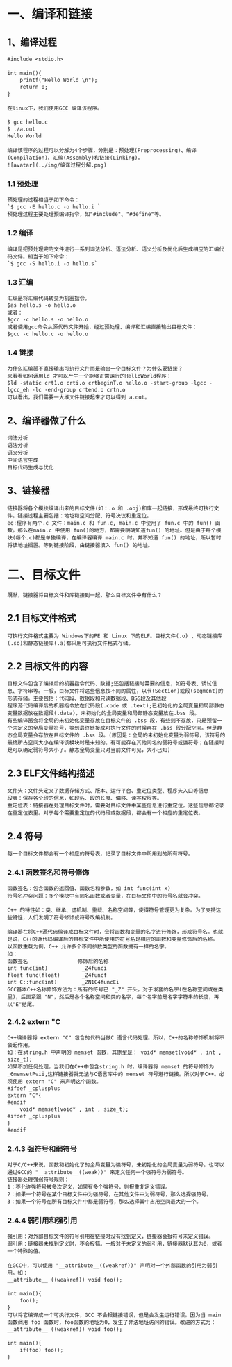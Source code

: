 # 一、编译和链接
## 1、编译过程
    #include <stdio.h>

    int main(){
        printf("Hello World \n");
        return 0;
    }

    在linux下，我们使用GCC 编译该程序。

    $ gcc hello.c
    $ ./a.out
    Hello World

    编译该程序的过程可以分解为4个步骤，分别是：预处理(Preprocessing)、编译(Compilation)、汇编(Assembly)和链接(Linking)。
    ![avatar](../img/编译过程分解.png)
### 1.1 预处理
    预处理的过程相当于如下命令：
    `$ gcc -E hello.c -o hello.i `
    预处理过程主要处理预编译指令，如"#include"、"#define"等。
### 1.2 编译
    编译是把预处理完的文件进行一系列词法分析、语法分析、语义分析及优化后生成相应的汇编代码文件。相当于如下命令：
    `$ gcc -S hello.i -o hello.s`
### 1.3 汇编
    汇编是将汇编代码转变为机器指令。
    $as hello.s -o hello.o
    或者：
    $gcc -c hello.s -o hello.o
    或者使用gcc命令从源代码文件开始，经过预处理、编译和汇编直接输出目标文件：
    $gcc -c hello.c -o hello.o
### 1.4 链接
    为什么汇编器不直接输出可执行文件而是输出一个目标文件？为什么要链接？
    来看看如何调用ld 才可以产生一个能够正常运行的HelloWorld程序：
    $ld -static crt1.o crti.o crtbeginT.o hello.o -start-group -lgcc -lgcc_eh -lc -end-group crtend.o crtn.o
    可以看出，我们需要一大堆文件链接起来才可以得到 a.out。
## 2、编译器做了什么
    词法分析
    语法分析
    语义分析
    中间语言生成
    目标代码生成与优化
## 3、链接器
    链接器将各个模块编译出来的目标文件(如：.o 和 .obj)和库一起链接，形成最终可执行文件。链接过程主要包括：地址和空间分配、符号决议和重定位。
    eg:程序有两个.c 文件：main.c 和 fun.c, main.c 中使用了 fun.c 中的 fun() 函数。那么在main.c 中使用 fun()的地方，都需要明确知道fun() 的地址。但是由于每个模块(每个.c)都是单独编译，在编译器编译 main.c 时，并不知道 fun() 的地址，所以暂时将该地址搁置。等到链接阶段，由链接器填入 fun() 的地址。

# 二、目标文件
    既然，链接器将目标文件和库链接到一起，那么目标文件中有什么？
## 2.1 目标文件格式
    可执行文件格式主要为 Windows下的PE 和 Linux 下的ELF。目标文件(.o) 、动态链接库(.so)和静态链接库(.a)都采用可执行文件格式存储。
## 2.2 目标文件的内容
    目标文件包含了编译后的机器指令代码、数据;还包括链接时需要的信息，如符号表、调试信息、字符串等。一般，目标文件将这些信息按不同的属性，以节(Section)或段(segment)的形式存储。主要包括：代码段、数据段和只读数据段、BSS段及其他段
    程序源代码编译后的机器指令放在代码段(.code 或 .text);已初始化的全局变量和局部静态变量数据放在数据段(.data)，未初始化的全局变量和局部静态变量放在.bss 段。
    有些编译器会将全局的未初始化变量存放在目标文件的 .bss 段，有些则不存放，只是预留一个未定义的全局变量符号，等到最终链接成可执行文件的时候再在 .bss 段分配空间。但是静态全局变量会存放在目标文件的 .bss 段。(原因是：全局的未初始化变量为弱符号，该符号的最终所占空间大小在编译该模块时是未知的，有可能存在其他同名的弱符号或强符号；在链接时是可以确定弱符号大小了。静态全局变量只对当前文件可见，大小已知)
## 2.3 ELF文件结构描述
    文件头：文件头定义了数据存储方式、版本、运行平台、重定位类型、程序头入口等信息
    段表：保存各个段的信息，如段名、段的长度、偏移、读写权限等。
    重定位表：链接器在处理目标文件时，需要对目标文件中某些信息进行重定位，这些信息都记录在重定位表里。对于每个需要重定位的代码段或数据段，都会有一个相应的重定位表。
## 2.4 符号
    每一个目标文件都会有一个相应的符号表，记录了目标文件中所用到的所有符号。
### 2.4.1 函数签名和符号修饰
    函数签名：包含函数的返回值、函数名和参数，如 int func(int x)
    符号名冲突问题：多个模块中有同名函数或者变量，在目标文件中的符号名就会冲突。
    
    C++ 的特性如：类、继承、虚机制、重载、名称空间等，使得符号管理更为复杂。为了支持这些特性，人们发明了符号修饰或符号改编机制。
    
    编译器在将C++源代码编译成目标文件时，会将函数和变量的名字进行修饰，形成符号名。也就是说，C++的源代码编译后的目标文件中所使用的符号名是相应的函数和变量修饰后的名称。
    以函数重载为例，C++ 允许多个不同参数类型的函数拥有一样的名字。
    如：
    函数签名                修饰后的名称
    int func(int)           _Z4funci
    float func(float)       _Z4funcf
    int C::func(int)        _ZN1C4funcEi
    GCC基本C++名称修饰方法为：所有的符号已 "_Z" 开头，对于嵌套的名字(在名称空间或在类里)，后面紧跟 "N"，然后是各个名称空间和类的名字，每个名字前是名字字符串的长度，再以"E"结尾。
### 2.4.2 extern "C
    C++编译器将 extern "C" 包含的代码当做C 语言代码处理。所以，C++的名称修饰机制将不会起作用。
    如：在string.h 中声明的 memset 函数，其原型是： void* memset(void* , int , size_t);
    如果不加任何处理，当我们在C++中包含string.h 时，编译器将 memset 的符号修饰为 _6memsetPvii,这样链接器就无法与C语言库中的 memset 符号进行链接。所以对于C++。必须使用 extern "C" 来声明这个函数。
    #ifdef _cplusplus
    extern "C"{
    #endif
        void* memset(void* , int , size_t);
    #ifdef _cplusplus
    }
    #endif
### 2.4.3 强符号和弱符号
    对于C/C++来说，函数和初始化了的全局变量为强符号，未初始化的全局变量为弱符号。也可以通过GCC的 "__attribute__((weak))" 来定义任何一个强符号为弱符号。
    链接器处理强弱符号规则：
    1：不允许强符号被多次定义，如果有多个强符号，则报重复定义错误。
    2：如果一个符号在某个目标文件中为强符号，在其他文件中为弱符号，那么选择强符号。
    3：如果一个符号在所有目标文件中都是弱符号，那么选择其中占用空间最大的一个。
### 2.4.4 弱引用和强引用
    强引用：对外部目标文件的符号引用在链接时没有找到定义，链接器会报符号未定义错误。
    弱引用：链接器未找到定义时，不会报错。一般对于未定义的弱引用，链接器默认其为0，或者一个特殊的值。

    在GCC中，可以使用 "__attribute__((weakref))" 声明对一个外部函数的引用为弱引用。如：
    __attribute__ ((weakref)) void foo();

    int main(){
        foo();
    }
    可以将它编译成一个可执行文件，GCC 不会报链接错误，但是会发生运行错误。因为当 main 函数调用 foo 函数时，foo函数的地址为0，发生了非法地址访问的错误。改进的方式为：
    __attribute__ ((weakref)) void foo();

    int main(){
        if(foo) foo();
    }
